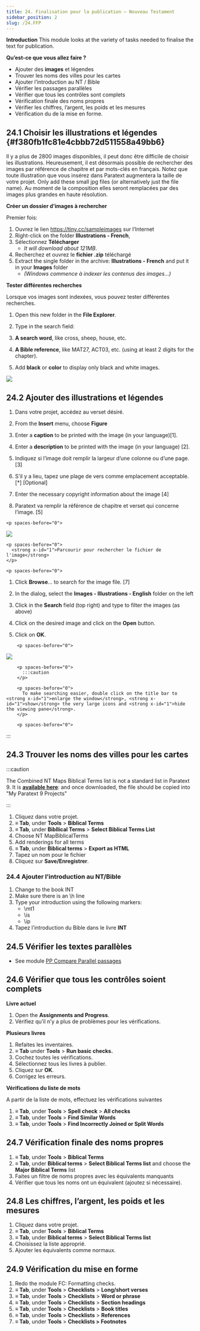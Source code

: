 ```yaml
---
title: 24. Finalisation pour la publication – Nouveau Testament
sidebar_position: 2
slug: /24.FFP
---
```




**Introduction** This module looks at the variety of tasks needed to finalise the text for publication.


**Qu’est-ce que vous allez faire ?**

- Ajouter des **images** et légendes
- Trouver les noms des villes pour les cartes
- Ajouter l’introduction au NT / Bible
- Vérifier les passages parallèles
- Vérifier que tous les contrôles sont complets
- Vérification finale des noms propres
- Vérifier les chiffres, l’argent, les poids et les mesures
- Vérification du de la mise en forme.

## 24.1 Choisir les illustrations et légendes {#f380fb1fc81e4cbbb72d511558a49bb6}


Il y a plus de 2800 images disponibles, il peut donc être difficile de choisir les illustrations. Heureusement, il est désormais possible de rechercher des images par référence de chapitre et par mots-clés en français. Notez que toute illustration que vous insérez dans Paratext augmentera la taille de votre projet. Only add these small jpg files (or alternatively just the file name). Au moment de la composition elles seront remplacées par des images plus grandes en haute résolution.


**Créer un dossier d'images à rechercher**


Premier fois:

1. Ouvrez le lien https://tiny.cc/sampleimages sur l’Internet
1. Right-click on the folder **Illustrations - French**,
1. Sélectionnez **Télécharger**
    - _It will download about 121MB_.
1. Recherchez et ouvrez le **fichier .zip** téléchargé
1. Extract the single folder in the archive: **Illustrations - French** and put it in your **Images** folder
    - _(Windows commence à indexer les contenus des images…)_

**Tester différentes recherches**


Lorsque vos images sont indexées, vous pouvez tester différentes recherches.


<div class='notion-row'>
<div class='notion-column' style={{width: 'calc((100% - (min(32px, 4vw) * 1)) * 0.4375)'}}>

1. Open this new folder in the **File Explorer**.

1. Type in the search field:

1. **A search word**, like cross, sheep, house, etc.

1. **A Bible reference**, like MAT27, ACT03, etc. (using at least 2 digits for the chapter).

1. Add **black** or **color** to display only black and white images.

</div><div className='notion-spacer' >
  </p> 
  
  <p spaces-before="0">
    

<div class='notion-column' style={{width: 'calc((100% - (min(32px, 4vw) * 1)) * 0.5625)'}}>

![](/notion_imgs/473766984.png)

</div>    
    <div className='notion-spacer' >
    </div>
  </p>


<h2 id="b8896167ea3a4f46945fbab4670e0e58" spaces-before="0">
  24.2 Ajouter des illustrations et légendes
</h2>

<p spaces-before="0">


<div class='notion-row'>
<div class='notion-column' style={{width: 'calc((100% - (min(32px, 4vw) * 1)) * 0.5)'}}>

1. Dans votre projet, accédez au verset désiré.

1. From the **Insert** menu, choose **Figure**

1. Enter a **caption** to be printed with the image (in your language)[1].

1. Enter a **description** to be printed with the image (in your language) [2].

1. Indiquez si l’image doit remplir la largeur d’une colonne ou d’une page. [3]

1. S'il y a lieu, tapez une plage de vers comme emplacement acceptable. [*] [Optional]

1. Enter the necessary copyright information about the image [4]

1. Paratext va remplir la référence de chapitre et verset qui concerne l’image. [5]

</div>  
  <div className='notion-spacer' >
    </p> 
    
    <p spaces-before="0">
      

<div class='notion-column' style={{width: 'calc((100% - (min(32px, 4vw) * 1)) * 0.5)'}}>

![](/notion_imgs/1502129098.png)

</div>      
      <div className='notion-spacer' >
      </div>
    </p>
    
    <p spaces-before="0">
      <strong x-id="1">Parcourir pour rechercher le fichier de l'image</strong>
    </p>
    
    <p spaces-before="0">


<div class='notion-row'>
<div class='notion-column' style={{width: 'calc((100% - (min(32px, 4vw) * 1)) * 0.5)'}}>

1. Click **Browse**… to search for the image file. [7]

1. In the dialog, select the **Images - Illustrations - English** folder on the left

1. Click in the **Search** field (top right) and type to filter the images (as above)

1. Click on the desired image and click on the **Open** button.

1. Click on **OK**.

</div>      
      <div className='notion-spacer' >
        </p> 
        
        <p spaces-before="0">
          

<div class='notion-column' style={{width: 'calc((100% - (min(32px, 4vw) * 1)) * 0.5)'}}>

![](/notion_imgs/766279506.png)

</div>          
          <div className='notion-spacer' >
          </div>
        </p>
        
        <p spaces-before="0">
          :::caution
        </p>
        
        <p spaces-before="0">
          To make searching easier, double click on the title bar to <strong x-id="1">enlarge the window</strong>, <strong x-id="1">show</strong> the very large icons and <strong x-id="1">hide the viewing pane</strong>.
        </p>
        
        <p spaces-before="0">

:::
        </p>




<h2 id="e649bd9a447840cf8dcc7737ef3ba118" spaces-before="0">
  24.3 Trouver les noms des villes pour les cartes
</h2>

<p spaces-before="0">
  :::caution
</p>

<p spaces-before="0">
  The Combined NT Maps Biblical Terms list is not a standard list in Paratext 9. It is <a href="pathname:///img/CombinedNTMapBiblicalTerms.xml"><strong x-id="1">available here</strong></a>: and once downloaded, the file should be copied into "My Paratext 9 Projects"
</p>

<p spaces-before="0">

:::
</p>

<ol start="1">
  <li>
    Cliquez dans votre projet.
  </li>
  
  <li>
    <strong x-id="1">≡ Tab</strong>, under <strong x-id="1">Tools</strong> &gt; <strong x-id="1">Biblical Terms</strong>
  </li>
  
  <li>
    <strong x-id="1">≡ Tab</strong>, under <strong x-id="1">Bibllical Terms</strong> &gt; <strong x-id="1">Select Biblical Terms List</strong>
  </li>
  
  <li>
    Choose NT MapBiblicalTerms
  </li>
  
  <li>
    Add renderings for all terms
  </li>
  
  <li>
    <strong x-id="1">≡ Tab</strong>, under <strong x-id="1">Biblical terms</strong> &gt; <strong x-id="1">Export as HTML</strong>
  </li>
  
  <li>
    Tapez un nom pour le fichier
  </li>
  
  <li>
    Cliquez sur <strong x-id="1">Save/Enregistrer</strong>.
  </li>
</ol>

<h3 id="8dbe5d1eded645b4b7399b7445e87c9b" spaces-before="0">
  24.4 Ajouter l’introduction au NT/Bible
</h3>

<ol start="1">
  <li>
    Change to the book INT
  </li>
  
  <li>
    Make sure there is an \h line
  </li>
  
  <li>
    Type your introduction using the following markers: <ul>
      <li>
        \mt1
      </li>
      <li>
        \is
      </li>
      <li>
        \ip
      </li>
    </ul>
  </li>
  
  <li>
    Tapez l’introduction du Bible dans le livre <strong x-id="1">INT</strong>
  </li>
</ol>

<h2 id="41283e7f0e9e4ad0b0cc096515eaea02" spaces-before="0">
  24.5 Vérifier les textes parallèles
</h2>

<ul>
  <li>
    See module <a href="https://sillsdev.github.io/paratext-manual/23.PP">PP Compare Parallel passages</a>
  </li>
</ul>

<h2 id="bad57bb5b1164152978a284244e46078" spaces-before="0">
  24.6 Vérifier que tous les contrôles soient complets
</h2>

<p spaces-before="0">
  <strong x-id="1">Livre actuel</strong>
</p>

<ol start="1">
  <li>
    Open the <strong x-id="1">Assignments and Progress</strong>.
  </li>
  
  <li>
    Vérifiez qu’il n’y a plus de problèmes pour les vérifications.
  </li>
</ol>

<p spaces-before="0">
  <strong x-id="1">Plusieurs livres</strong>
</p>

<ol start="1">
  <li>
    Refaites les inventaires.
  </li>
  
  <li>
    <strong x-id="1">≡ Tab</strong> under <strong x-id="1">Tools</strong> &gt; <strong x-id="1">Run basic checks.</strong>
  </li>
  
  <li>
    Cochez toutes les vérifications.
  </li>
  
  <li>
    Sélectionnez tous les livres à publier.
  </li>
  
  <li>
    Cliquez sur <strong x-id="1">OK</strong>.
  </li>
  
  <li>
    Corrigez les erreurs.
  </li>
</ol>

<p spaces-before="0">
  <strong x-id="1">Vérifications du liste de mots</strong>
</p>

<p spaces-before="0">
  A partir de la liste de mots, effectuez les vérifications suivantes
</p>

<ol start="1">
  <li>
    <strong x-id="1">≡ Tab</strong>, under <strong x-id="1">Tools</strong> &gt; <strong x-id="1">Spell check</strong> &gt; <strong x-id="1">All checks</strong>
  </li>
  
  <li>
    <strong x-id="1">≡ Tab</strong>, under <strong x-id="1">Tools</strong> &gt; <strong x-id="1">Find Similar Words</strong>
  </li>
  
  <li>
    <strong x-id="1">≡ Tab</strong>, under <strong x-id="1">Tools</strong> &gt; <strong x-id="1">Find Incorrectly Joined or Split Words</strong>
  </li>
</ol>

<h2 id="9848258611574d89b055afe4eb493920" spaces-before="0">
  24.7 Vérification finale des noms propres
</h2>

<ol start="1">
  <li>
    <strong x-id="1">≡ Tab</strong>, under <strong x-id="1">Tools</strong> &gt; <strong x-id="1">Biblical Terms</strong>
  </li>
  
  <li>
    <strong x-id="1">≡ Tab</strong>, under <strong x-id="1">Biblical terms</strong> &gt; <strong x-id="1">Select Biblical Terms list</strong> and choose the <strong x-id="1">Major Biblical Terms</strong> list
  </li>
  
  <li>
    Faites un filtre de noms propres avec les équivalents manquants
  </li>
  
  <li>
    Vérifier que tous les noms ont un équivalent (ajoutez si nécessaire).
  </li>
</ol>

<h2 id="1ab8c0f85ac14e36ba936d5d546c8dbd" spaces-before="0">
  24.8 Les chiffres, l’argent, les poids et les mesures
</h2>

<ol start="1">
  <li>
    Cliquez dans votre projet.
  </li>
  
  <li>
    <strong x-id="1">≡ Tab</strong>, under <strong x-id="1">Tools</strong> &gt; <strong x-id="1">Biblical Terms</strong>
  </li>
  
  <li>
    <strong x-id="1">≡ Tab</strong>, under <strong x-id="1">Biblical terms</strong> &gt; <strong x-id="1">Select Biblical Terms list</strong>
  </li>
  
  <li>
    Choisissez la liste approprié.
  </li>
  
  <li>
    Ajouter les équivalents comme normaux.
  </li>
</ol>

<h2 id="6468aa6cc0bb4ed7bc531a2111ee63ee" spaces-before="0">
  24.9 Vérification du mise en forme
</h2>

<ol start="1">
  <li>
    Redo the module FC: Formatting checks.
  </li>
  
  <li>
    <strong x-id="1">≡ Tab</strong>, under <strong x-id="1">Tools</strong> &gt; <strong x-id="1">Checklists</strong> &gt; <strong x-id="1">Long/short verses</strong>
  </li>
  
  <li>
    <strong x-id="1">≡ Tab</strong>, under <strong x-id="1">Tools</strong> &gt; <strong x-id="1">Checklists</strong> &gt; <strong x-id="1">Word or phrase</strong>
  </li>
  
  <li>
    <strong x-id="1">≡ Tab</strong>, under <strong x-id="1">Tools</strong> &gt; <strong x-id="1">Checklists</strong> &gt; <strong x-id="1">Section headings</strong>
  </li>
  
  <li>
    <strong x-id="1">≡ Tab</strong>, under <strong x-id="1">Tools</strong> &gt; <strong x-id="1">Checklists</strong> &gt; <strong x-id="1">Book titles</strong>
  </li>
  
  <li>
    <strong x-id="1">≡ Tab</strong>, under <strong x-id="1">Tools</strong> &gt; <strong x-id="1">Checklists</strong> &gt; <strong x-id="1">References</strong>
  </li>
  
  <li>
    <strong x-id="1">≡ Tab</strong>, under <strong x-id="1">Tools</strong> &gt; <strong x-id="1">Checklists &gt; Footnotes</strong>
  </li>
</ol>
